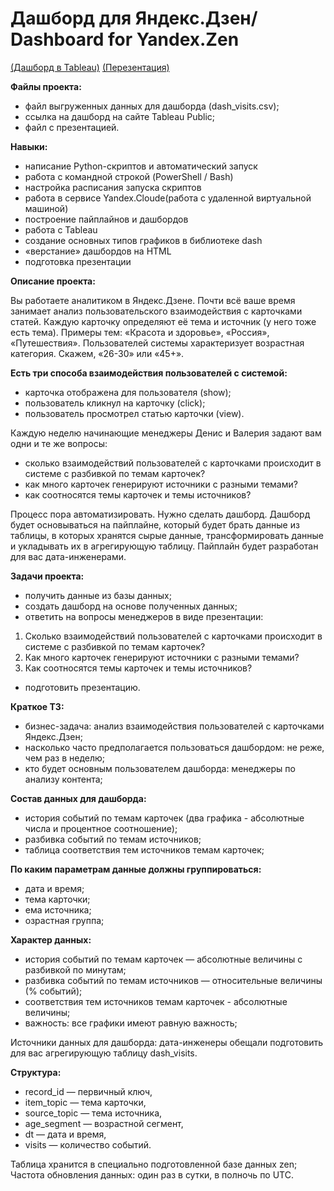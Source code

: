 # Дашборд для Яндекс.Дзен/ Dashboard for Yandex.Zen

[(Дашборд в Tableau)](https://public.tableau.com/app/profile/marina.martynova/viz/AutomatizationProject/AutomatizationProject)
[(Перезентация)](https://goo.su/FDpUD)

**Файлы проекта:**
- файл выгруженных данных для дашборда (dash_visits.csv);
- ссылка на дашборд на сайте Tableau Public;
- файл с презентацией.

**Навыки:**
- написание Python-скриптов и автоматический запуск
- работа с командной строкой (PowerShell / Bash)
- настройка расписания запуска скриптов
- работа в сервисе Yandex.Cloude(работа с удаленной виртуальной машиной)
- построение пайплайнов и дашбордов
- работа с Tableau
- создание основных типов графиков в библиотеке dash
- «верстание» дашбордов на HTML
- подготовка презентации

**Описание проекта:**

Вы работаете аналитиком в Яндекс.Дзене. Почти всё ваше время занимает анализ пользовательского взаимодействия с карточками статей.
Каждую карточку определяют её тема и источник (у него тоже есть тема). Примеры тем: «Красота и здоровье», «Россия», «Путешествия».
Пользователей системы характеризует возрастная категория. Скажем, «26-30» или «45+».

**Есть три способа взаимодействия пользователей с системой:**
- карточка отображена для пользователя (show);
- пользователь кликнул на карточку (click);
- пользователь просмотрел статью карточки (view).

Каждую неделю начинающие менеджеры Денис и Валерия задают вам одни и те же вопросы: 
- сколько взаимодействий пользователей с карточками происходит в системе с разбивкой по темам карточек?
- как много карточек генерируют источники с разными темами?
- как соотносятся темы карточек и темы источников?

Процесс пора автоматизировать. Нужно сделать дашборд.
Дашборд будет основываться на пайплайне, который будет брать данные из таблицы, в которых хранятся сырые данные, трансформировать данные и укладывать их в агрегирующую таблицу. Пайплайн будет разработан для вас дата-инженерами.

**Задачи проекта:**
- получить данные из базы данных;
- создать дашборд на основе полученных данных;
- ответить на вопросы менеджеров в виде презентации:
1. Cколько взаимодействий пользователей с карточками происходит в системе с разбивкой по темам карточек?
2. Как много карточек генерируют источники с разными темами?
3. Как соотносятся темы карточек и темы источников?
- подготовить презентацию.

**Краткое ТЗ:**
- бизнес-задача: анализ взаимодействия пользователей с карточками Яндекс.Дзен;
- насколько часто предполагается пользоваться дашбордом: не реже, чем раз в неделю;
- кто будет основным пользователем дашборда: менеджеры по анализу контента;

**Состав данных для дашборда:**
- история событий по темам карточек (два графика - абсолютные числа и процентное соотношение);
- разбивка событий по темам источников;
- таблица соответствия тем источников темам карточек;

**По каким параметрам данные должны группироваться:**
- дата и время;
- тема карточки;
- ема источника;
- озрастная группа;

**Характер данных:**
- история событий по темам карточек — абсолютные величины с разбивкой по минутам;
- разбивка событий по темам источников — относительные величины (% событий);
- соответствия тем источников темам карточек - абсолютные величины;
- важность: все графики имеют равную важность;

Источники данных для дашборда: дата-инженеры обещали подготовить для вас агрегирующую таблицу dash_visits. 

**Cтруктура:**
- record_id — первичный ключ,
- item_topic — тема карточки,
- source_topic — тема источника,
- age_segment — возрастной сегмент,
- dt — дата и время,
- visits — количество событий.

Таблица хранится в специально подготовленной  базе данных zen;
Частота обновления данных: один раз в сутки, в полночь по UTC.